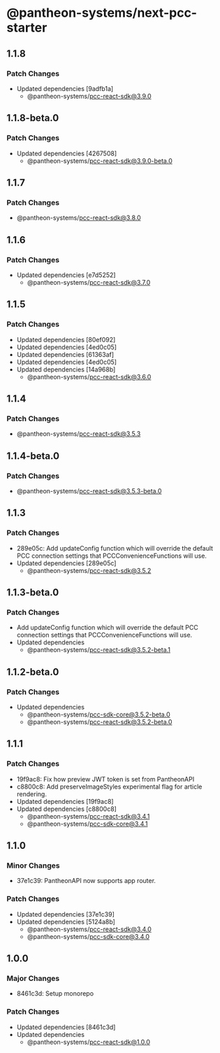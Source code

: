 # @pantheon-systems/next-pcc-starter

## 1.1.8

### Patch Changes

- Updated dependencies [9adfb1a]
  - @pantheon-systems/pcc-react-sdk@3.9.0

## 1.1.8-beta.0

### Patch Changes

- Updated dependencies [4267508]
  - @pantheon-systems/pcc-react-sdk@3.9.0-beta.0

## 1.1.7

### Patch Changes

- @pantheon-systems/pcc-react-sdk@3.8.0

## 1.1.6

### Patch Changes

- Updated dependencies [e7d5252]
  - @pantheon-systems/pcc-react-sdk@3.7.0

## 1.1.5

### Patch Changes

- Updated dependencies [80ef092]
- Updated dependencies [4ed0c05]
- Updated dependencies [61363af]
- Updated dependencies [4ed0c05]
- Updated dependencies [14a968b]
  - @pantheon-systems/pcc-react-sdk@3.6.0

## 1.1.4

### Patch Changes

- @pantheon-systems/pcc-react-sdk@3.5.3

## 1.1.4-beta.0

### Patch Changes

- @pantheon-systems/pcc-react-sdk@3.5.3-beta.0

## 1.1.3

### Patch Changes

- 289e05c: Add updateConfig function which will override the default PCC
  connection settings that PCCConvenienceFunctions will use.
- Updated dependencies [289e05c]
  - @pantheon-systems/pcc-react-sdk@3.5.2

## 1.1.3-beta.0

### Patch Changes

- Add updateConfig function which will override the default PCC connection
  settings that PCCConvenienceFunctions will use.
- Updated dependencies
  - @pantheon-systems/pcc-react-sdk@3.5.2-beta.1

## 1.1.2-beta.0

### Patch Changes

- Updated dependencies
  - @pantheon-systems/pcc-sdk-core@3.5.2-beta.0
  - @pantheon-systems/pcc-react-sdk@3.5.2-beta.0

## 1.1.1

### Patch Changes

- 19f9ac8: Fix how preview JWT token is set from PantheonAPI
- c8800c8: Add preserveImageStyles experimental flag for article rendering.
- Updated dependencies [19f9ac8]
- Updated dependencies [c8800c8]
  - @pantheon-systems/pcc-react-sdk@3.4.1
  - @pantheon-systems/pcc-sdk-core@3.4.1

## 1.1.0

### Minor Changes

- 37e1c39: PantheonAPI now supports app router.

### Patch Changes

- Updated dependencies [37e1c39]
- Updated dependencies [5124a8b]
  - @pantheon-systems/pcc-react-sdk@3.4.0
  - @pantheon-systems/pcc-sdk-core@3.4.0

## 1.0.0

### Major Changes

- 8461c3d: Setup monorepo

### Patch Changes

- Updated dependencies [8461c3d]
- Updated dependencies
  - @pantheon-systems/pcc-react-sdk@1.0.0
